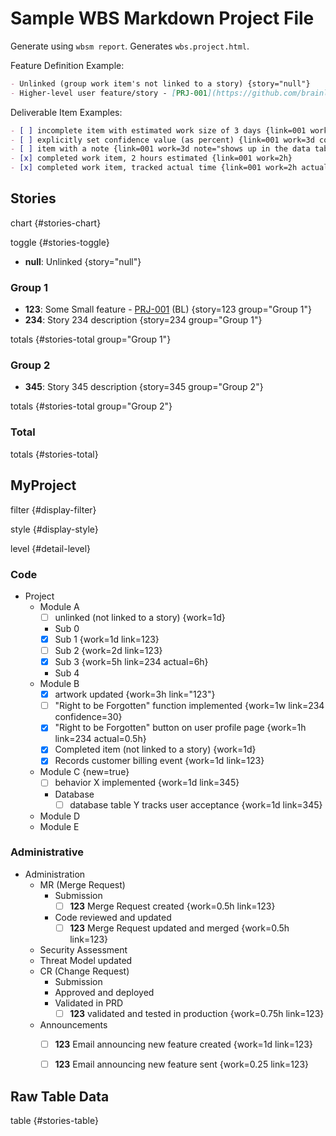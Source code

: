 # Sample WBS Markdown Project File

Generate using `wbsm report`. Generates `wbs.project.html`.

Feature Definition Example:

```markdown
- Unlinked (group work item's not linked to a story) {story="null"}
- Higher-level user feature/story - [PRJ-001](https://github.com/brainlid/wbs_markdown/issues/1) (Initials) {story="001"}
```

Deliverable Item Examples:

```markdown
- [ ] incomplete item with estimated work size of 3 days {link=001 work=3d}
- [ ] explicitly set confidence value (as percent) {link=001 work=3d confidence=20}
- [ ] item with a note {link=001 work=3d note="shows up in the data table"}
- [x] completed work item, 2 hours estimated {link=001 work=2h}
- [x] completed work item, tracked actual time {link=001 work=2h actual=3.25h}
```

## Stories

chart {#stories-chart}

toggle {#stories-toggle}

- **null**: Unlinked {story="null"}

### Group 1

- **123**: Some Small feature - [PRJ-001](https://github.com/brainlid/wbs_markdown/issues/1) (BL) {story=123 group="Group 1"}
- **234**: Story 234 description {story=234 group="Group 1"}

totals {#stories-total group="Group 1"}

### Group 2

- **345**: Story 345 description {story=345 group="Group 2"}

totals {#stories-total group="Group 2"}

### Total

totals {#stories-total}

## MyProject

filter {#display-filter}

style {#display-style}

level {#detail-level}

### Code

- Project
  - Module A
    - [ ] unlinked (not linked to a story) {work=1d}
    - Sub 0
    - [x] Sub 1 {work=1d link=123}
    - [ ] Sub 2 {work=2d link=123}
    - [x] Sub 3 {work=5h link=234 actual=6h}
    - Sub 4
  - Module B
    - [x] artwork updated {work=3h link="123"}
    - [ ] "Right to be Forgotten" function implemented {work=1w link=234 confidence=30}
    - [x] "Right to be Forgotten" button on user profile page {work=1h link=234 actual=0.5h}
    - [x] Completed item (not linked to a story) {work=1d}
    - [x] Records customer billing event {work=1d link=123}
  - Module C {new=true}
    - [ ] behavior X implemented {work=1d link=345}
    - Database
      - [ ] database table Y tracks user acceptance {work=1d link=345}
  - Module D
  - Module E


### Administrative

- Administration
  - MR (Merge Request)
    - Submission
      - [ ] **123** Merge Request created {work=0.5h link=123}
    - Code reviewed and updated
      - [ ] **123** Merge Request updated and merged {work=0.5h link=123}
  - Security Assessment
  - Threat Model updated
  - CR (Change Request)
    - Submission
    - Approved and deployed
    - Validated in PRD
      - [ ] **123** validated and tested in production {work=0.75h link=123}
  - Announcements
    - [ ] **123** Email announcing new feature created {work=1d link=123}
    - [ ] **123** Email announcing new feature sent {work=0.25 link=123}


## Raw Table Data

table {#stories-table}
